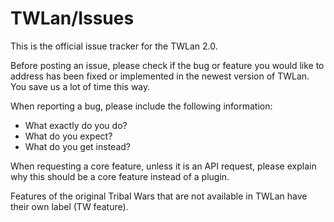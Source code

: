 # TWLan/Issues

This is the official issue tracker for the TWLan 2.0.

Before posting an issue, please check if the bug or feature you would like to address has been fixed or implemented in the newest version of TWLan. You save us a lot of time this way.

When reporting a bug, please include the following information:
* What exactly do you do?
* What do you expect?
* What do you get instead?

When requesting a core feature, unless it is an API request, please explain why this should be a core feature instead of a plugin.

Features of the original Tribal Wars that are not available in TWLan have their own label (TW feature).
